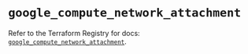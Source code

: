 # `google_compute_network_attachment`

Refer to the Terraform Registry for docs: [`google_compute_network_attachment`](https://registry.terraform.io/providers/hashicorp/google/5.39.1/docs/resources/compute_network_attachment).
